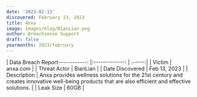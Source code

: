 ```yaml
---
date: '2023-02-13'
discovered: February 13, 2023
title: Anxa
image: images/blog/BianLian.png
author: Breachsense Support
draft: false
yearmonths: 2023/february
---
```


| Data Breach Report------------:     |:-------------:    | :-----:|
| Victim      | anxa.com      | 
| Threat Actor      | BianLian      | 
| Date Discovered      | Feb 13, 2023      | 
| Description      | Anxa provides wellness solutions for the 21st century and creates innovative well-being products that are also efficient and effective solutions.      | 
| Leak Size      | 60GB      | 

